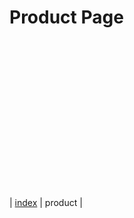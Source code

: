 # Product Page

<!-- agent.ai chat widget begin -->
<script id="user-care-script" type="text/javascript" src="https://webclient.agent.ai/js/agentai.js"></script>

<script>
AgentAI.initialize({
   'app_id': 'udvlVlwJLtdfGpuFvelhqw',
   'api_key': 'AHTN65UUJVE4Q0002UPWNPOZ262FC3DAWLS2KJH3XE',
   'allow_location': true,
   'api_domain': 'agent-demo01.agent.ai',
});
<!-- agent.ai chat widget end -->
AgentAI.tags(['product_page']);
</script>
<br><br><br><br><br><br><br><br><br><br><br><br><br><br>

| [index](https://aaronhmiller.github.io/) | product |
